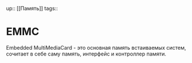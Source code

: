 up:: [[Память]]
tags:: 

# EMMC

Embedded MultiMediaCard - это основная память встаиваемых систем, сочитает в себе саму память, интерфейс и контроллер памяти.